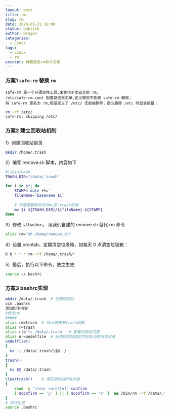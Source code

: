 ```yaml
---
layout: post
title: rm
slug: rm
date: 2020-05-21 16:00
status: publish
author: Dragon
categories: 
  - Linux
tags: 
  - Linux
  - rm
excerpt: 屏蔽高危rm命令方案
---
```


### 方案1 `safe-rm` 替换 `rm`

    safe-rm 是一个开源软件工具,来替代不太安全的 rm.
    /etc/safe-rm.conf 配置路径黑名单,定义哪些不能被 safe-rm 删除.
    将 safe-rm 更名为 rm,假设定义了 /etc/ 无能被删除，那么删除 /etc 时就会报错： 
```bash
rm -rf /etc/
safe-rm: skipping /etc/
```
### 方案2 建立回收站机制

1）创建回收站目录
    
```bash
mkdir /home/.trash
```
2）编写 remove.sh 脚本，内容如下
```bash
#!/bin/bash
TRASH_DIR="/data/.trash"

for i in $*; do
    STAMP=`date +%s`
    fileName=`basename $i`
    
    # 将需要删除的文件mv至.trash目录
    mv $i ${TRASH_DIR}/${fileName}.${STAMP}
done
```
3）修改 ~/.bashrc， 用我们自建的 remove.sh 替代 rm 命令
```bash
alias rm="sh /home/remove.sh"
```
4）设置 crontab，定期清空垃圾箱，如每天 0 点清空垃圾箱：
```bash
0 0 * * * rm -rf /home/.trash/*
```
5）最后，执行以下命令，使之生效
```bash
source ~/.bashrc 
```
### 方案3 bashrc实现
```bash
mkdir /data/.trash  # 创建回收站
vim .bashrc
添加如下内容
#修改rm
#####
alias rm=trash  # 将rm链接到trash函数
alias r=trash
alias rl='ls /data/.trash'  # 查看回收站内容
alias ur=undelfile  # 还原回收站指定内容到当前所在目录
undelfile()
{
  mv -i /data/.trash/\$@ ./
}
trash()
{
  mv $@ /data/.trash
}
cleartrash()    # 清空回收站所有内容
{ 
    read -p "clear sure?[n]" confirm
    [ $confirm == 'y' ] || [ $confirm == 'Y' ]  && /bin/rm -rf /data/.trash/*  
} 
# 执行生效
source .bashrc
```